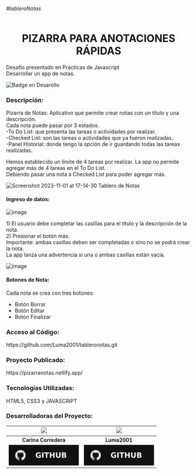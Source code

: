 <em>#tableroNotas</em><br>
<br>
<h1 align="center">PIZARRA PARA ANOTACIONES RÁPIDAS</h1>
<p>Desafío presentado en Prácticas de Javascript<br>
Desarrollar un app de notas.<br></p>
  
![Badge en Desarollo](https://img.shields.io/badge/STATUS-EN%20DESAROLLO-green)

<h3>Descripción:</h3>
<p>Pizarra de Notas: Aplicativo que permite crear notas con un título y una descripción.<br>
Cada nota puede pasar por 3 estados.<br>
  -To Do List: que presenta las tareas o actividades por realizar.<br>
  -Checked List: son las tareas o actividades que ya fueron realizadas.<br>
  -Panel Historial: donde tengo la opción de ir guardando todas las tareas realizadas.</p>
<p>Hemos establecido un límite de 4 tareas por realizar. La app no permite agregar más de 4 tareas en el To Do List.<br>
Debiendo pasar una nota a Checked List para poder agregar más.</p>  

![Screenshot 2023-11-01 at 17-14-30 Tablero de Notas](https://github.com/Luma2001/tableroNotas/assets/114626233/6f3a0a3c-9173-4002-9e33-6f1fe54fcd2f)


<h4>Ingreso de datos:</h4>

![image](https://github.com/Luma2001/tableroNotas/assets/114626233/8c037413-6857-4e45-b256-43c14032b198)
<br>

<p>1) El usuario debe completar las casillas para el título y la descripción de la nota.<br>
  2) Presionar el botón más.<br>
Importante: ambas casillas deben ser completadas o sino no se podrá crear la nota.<br>
  La app lanza una advertencia si una o ambas casillas están vacía.</p>
  
  ![image](https://github.com/Luma2001/tableroNotas/assets/114626233/c9a09225-0460-4c64-88b1-769d775b3938)
 
 <h4>Botones de Nota: </h4>
 <p>Cada nota se crea con tres botones:</p>
 <ul><li>Botón Borrar</li><li>Botón Editar</li><li>Botón Finalizar</li></ul>
  

      
<h3>Acceso al Código:</h3>
https://github.com/Luma2001/tableronotas.git

<h3>Proyecto Publicado:</h3>
https://pizarranotas.netlify.app/

<h3>Tecnologías Utilizadas:</h3>
<p>HTML5, CSS3 y JAVASCRIPT</p>
<h3>Desarrolladoras del Proyecto:</h3>


<img src="https://github.com/Luma2001/tableroNotas/assets/114626233/81b62d3d-b418-45e8-b09d-795e83b536e5"> | <img src="https://github.com/Luma2001/tableroNotas/assets/114626233/5c47fe54-a2a5-4897-96a7-69f4366f0187"> |
| :------------------------: | :------------------------: |
| <strong>Carina Corredera</strong> |  <strong>Luma2001</strong> |
<a href="https://github.com/cari-corredera"><img src="./img/github.svg"></a> |  <a href="https://github.com/Luma2001">  <img src="./img/github.svg"></a> | 





